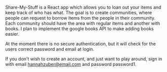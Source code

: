 Share-My-Stuff is a React app which allows you to loan out your items and keep track of who has what. 
The goal is to create communities, where people can request to borrow items from the people in their community. 
Each community should have the area with regular items and another with books. 
I plan to implement the google books API to make adding books easier. 

At the moment there is no secure authentication, but it will check for the users correct password and 
email at login. 

If you don't wish to create an account, and just want to play around, sign in with 
email hannahzuber@email.com and password password1. 